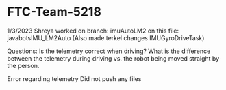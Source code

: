 # FTC-Team-5218
1/3/2023 Shreya worked on branch: imuAutoLM2 on this file: javabotsIMU_LM2Auto
(Also made terkel changes IMUGyroDriveTask)


Questions:
Is the telemetry correct when driving?
What is the difference between the telemetry during driving vs. the robot being moved straight by the person.

Error regarding telemetry
Did not push any files 
